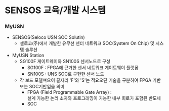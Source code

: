 # SENSOS 교육/개발 시스템

### MyUSN
- SENSOS(Seloco USN SOC Solutin)
  - 셀로코(주)에서 개발한 유무선 센터 네트워크 SOC(System On Chip) 및 시스템 솔루션
- MyUSN Station
  - SG100F 게이트웨이와 SN100S 센서노드로 구성
    - SG100F : FPGA에 근거한 센서 네트워크 게이트웨이 플랫폼
    - SN100S : UNS SOC로 구현한 센서 노드
  - 각 보드 모델며으이 끝자리 'F'와 'S'는 적요오딘 기술을 구분하여 FPGA 기반 또는 SOC기반임을 의미
    - FPGA (Field Programmable Gate Array) : <br/> 설계 가능한 논리 소자와 프로그래밍이 가능한 내부 회로가 포함된 반도체
    - SOC

### 
